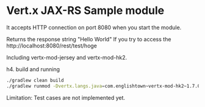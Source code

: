 # Vert.x JAX-RS Sample module

It accepts HTTP connection on port 8080 when you start the module.

Returns the response string "Hello World" If you try to access the http://localhost:8080/rest/test/hoge

Including vertx-mod-jersey and vertx-mod-hk2.

h4. build and running
```bash
./gradlew clean build
./gradlew runmod -Dvertx.langs.java=com.englishtown~vertx-mod-hk2~1.7.0:com.englishtown.vertx.hk2.HK2VerticleFactory
```

Limitation:
 Test cases are not implemented yet.
